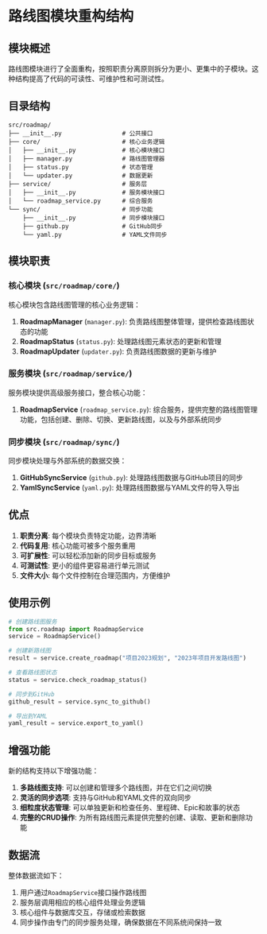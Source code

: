 # 路线图模块重构结构

## 模块概述

路线图模块进行了全面重构，按照职责分离原则拆分为更小、更集中的子模块。这种结构提高了代码的可读性、可维护性和可测试性。

## 目录结构

```
src/roadmap/
├── __init__.py                 # 公共接口
├── core/                       # 核心业务逻辑
│   ├── __init__.py             # 核心模块接口
│   ├── manager.py              # 路线图管理器
│   ├── status.py               # 状态管理
│   └── updater.py              # 数据更新
├── service/                    # 服务层
│   ├── __init__.py             # 服务模块接口
│   └── roadmap_service.py      # 综合服务
└── sync/                       # 同步功能
    ├── __init__.py             # 同步模块接口
    ├── github.py               # GitHub同步
    └── yaml.py                 # YAML文件同步
```

## 模块职责

### 核心模块 (`src/roadmap/core/`)

核心模块包含路线图管理的核心业务逻辑：

1. **RoadmapManager** (`manager.py`): 负责路线图整体管理，提供检查路线图状态的功能
2. **RoadmapStatus** (`status.py`): 处理路线图元素状态的更新和管理
3. **RoadmapUpdater** (`updater.py`): 负责路线图数据的更新与维护

### 服务模块 (`src/roadmap/service/`)

服务模块提供高级服务接口，整合核心功能：

1. **RoadmapService** (`roadmap_service.py`): 综合服务，提供完整的路线图管理功能，包括创建、删除、切换、更新路线图，以及与外部系统同步

### 同步模块 (`src/roadmap/sync/`)

同步模块处理与外部系统的数据交换：

1. **GitHubSyncService** (`github.py`): 处理路线图数据与GitHub项目的同步
2. **YamlSyncService** (`yaml.py`): 处理路线图数据与YAML文件的导入导出

## 优点

1. **职责分离**: 每个模块负责特定功能，边界清晰
2. **代码复用**: 核心功能可被多个服务重用
3. **可扩展性**: 可以轻松添加新的同步目标或服务
4. **可测试性**: 更小的组件更容易进行单元测试
5. **文件大小**: 每个文件控制在合理范围内，方便维护

## 使用示例

```python
# 创建路线图服务
from src.roadmap import RoadmapService
service = RoadmapService()

# 创建新路线图
result = service.create_roadmap("项目2023规划", "2023年项目开发路线图")

# 查看路线图状态
status = service.check_roadmap_status()

# 同步到GitHub
github_result = service.sync_to_github()

# 导出到YAML
yaml_result = service.export_to_yaml()
```

## 增强功能

新的结构支持以下增强功能：

1. **多路线图支持**: 可以创建和管理多个路线图，并在它们之间切换
2. **灵活的同步选项**: 支持与GitHub和YAML文件的双向同步
3. **细粒度状态管理**: 可以单独更新和检查任务、里程碑、Epic和故事的状态
4. **完整的CRUD操作**: 为所有路线图元素提供完整的创建、读取、更新和删除功能

## 数据流

整体数据流如下：

1. 用户通过`RoadmapService`接口操作路线图
2. 服务层调用相应的核心组件处理业务逻辑
3. 核心组件与数据库交互，存储或检索数据
4. 同步操作由专门的同步服务处理，确保数据在不同系统间保持一致
